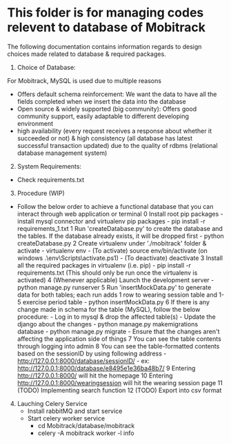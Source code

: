 # This folder is for managing codes relevent to database of Mobitrack

The following documentation contains information regards to design choices made related to database & required packages.

1. Choice of Database: 

For Mobitrack, MySQL is used due to multiple reasons
- Offers default schema reinforcement: We want the data to have all the fields completed when we insert the data into the database
- Open source & widely supported (big community): Offers good community support, easily adaptable to different developing environment
- high availability (every request receives a response about whether it succeeded or not) & high consistency (all database has latest successful transaction updated) due to the quality of rdbms (relational database management system)
	
2. System Requirements:
- Check requirements.txt

3. Procedure (WIP)
- Follow the below order to achieve a functional database that you can interact through web application or terminal
	0 Install root pip packages
		- install mysql connector and virtualenv pip packages
		- pip install -r requirements_1.txt
	1 Run 'createDatabase.py' to create the database and the tables. If the database already exists, it will be dropped first
		- python createDatabase.py
	2 Create virtualenv under './mobitrack' folder & activate
		- virtualenv env
		- (To activate) source env/bin/activate (on windows .\env\Scripts\activate.ps1)
		- (To deactivate) deactivate
	3 Install all the required packages in virtualenv (i.e. pip)
		- pip install -r requirements.txt (This should only be run once the virtualenv is activated)
	4 (Whenever applicable) Launch the development server
		- python manage.py runserver
	5 Run 'insertMockData.py' to generate data for both tables; each run adds 1 row to wearing session table and 1-5 exercise period table
		- python insertMockData.py
	6 If there is any change made in schema for the table (MySQL), follow the below procedure:
		- Log in to mysql & drop the affected table(s)
		- Update the django about the changes
			- python manage.py makemigrations database
			- python manage.py migrate
		- Ensure that the changes aren't affecting the application side of things
	7 You can see the table contents through logging into admin
	8 You can see the table-formatted contents based on the sessionID by using following address
		- http://127.0.0.1:8000/database/sessionID/
		- ex: http://127.0.0.1:8000/database/e8495e1e36ba48b7/
	9 Entering http://127.0.0.1:8000/ will hit the homepage
	10 Entering http://127.0.0.1:8000/wearingsession will hit the wearing session page
	11 (TODO) Implementing search function 
	12 (TODO) Export into csv format
			

4. Lauching Celery Service
	- Install rabbitMQ and start service
	- Start celery worker service
		- cd Mobitrack/database/mobitrack
		- celery -A mobitrack worker -l info
